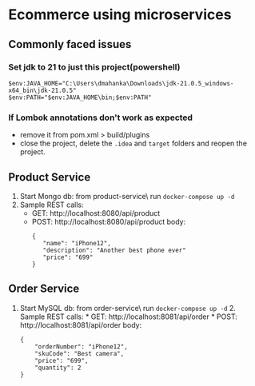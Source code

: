 # Ecommerce using microservices
## Commonly faced issues
### Set jdk to 21 to just this project(powershell)
```
$env:JAVA_HOME="C:\Users\dmahanka\Downloads\jdk-21.0.5_windows-x64_bin\jdk-21.0.5"
$env:PATH="$env:JAVA_HOME\bin;$env:PATH"
```
### If Lombok annotations don't work as expected
- remove it from pom.xml > build/plugins
- close the project, delete the `.idea` and `target` folders and reopen the project.

## Product Service
1. Start Mongo db: from product-service\ run
```docker-compose up -d```
2. Sample REST calls:
   * GET: http://localhost:8080/api/product 
   * POST: http://localhost:8080/api/product
     body:
     ```
     {
        "name": "iPhone12",
        "description": "Another best phone ever"
        "price": "699"
     }
     ```
     

## Order Service
1. Start MySQL db: from order-service\ run
   ```docker-compose up -d```
   2. Sample REST calls:
       * GET: http://localhost:8081/api/order
       * POST: http://localhost:8081/api/order
         body: 
      ```
      {
          "orderNumber": "iPhone12",
          "skuCode": "Best camera",
          "price": "699",
          "quantity": 2
      }
      ```

